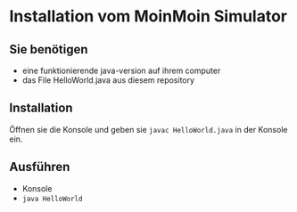 # Installation vom MoinMoin Simulator
## Sie benötigen
* eine funktionierende java-version auf ihrem computer
* das File HelloWorld.java aus diesem repository

## Installation

Öffnen sie die Konsole und geben sie ```javac HelloWorld.java``` in der Konsole ein.

## Ausführen

* Konsole
* ```java HelloWorld```
